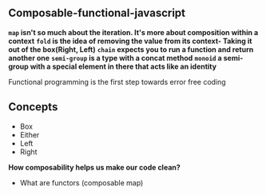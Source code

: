 ## Composable-functional-javascript

**`map` isn't so much about the iteration. It's more about composition within a context**
**`fold` is the idea of removing the value from its context- Taking it out of the box(Right, Left)**
**`chain` expects you to run a function and return another one**
**`semi-group` is a type with a concat method**
**`monoid` a semi-group with a special element in there that acts like an identity**

Functional programming is the first step towards error free coding

## Concepts

- Box
- Either
- Left
- Right

**How composability helps us make our code clean?**

- What are functors (composable map)
